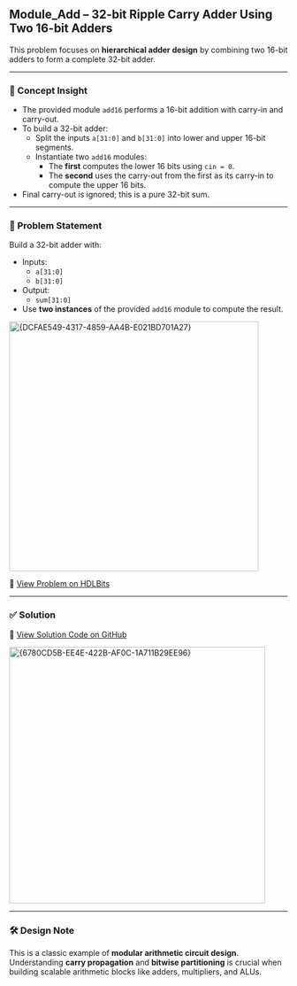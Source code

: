 ## Module_Add – 32-bit Ripple Carry Adder Using Two 16-bit Adders

This problem focuses on **hierarchical adder design** by combining two 16-bit adders to form a complete 32-bit adder.

---

### 🧠 Concept Insight  
- The provided module `add16` performs a 16-bit addition with carry-in and carry-out.
- To build a 32-bit adder:
  - Split the inputs `a[31:0]` and `b[31:0]` into lower and upper 16-bit segments.
  - Instantiate two `add16` modules:
    - The **first** computes the lower 16 bits using `cin = 0`.
    - The **second** uses the carry-out from the first as its carry-in to compute the upper 16 bits.
- Final carry-out is ignored; this is a pure 32-bit sum.

---

### 📘 Problem Statement  
Build a 32-bit adder with:

- Inputs:
  - `a[31:0]`
  - `b[31:0]`
- Output:
  - `sum[31:0]`
- Use **two instances** of the provided `add16` module to compute the result.

<img width="451" alt="{DCFAE549-4317-4859-AA4B-E021BD701A27}" src="https://github.com/user-attachments/assets/645a977b-8016-42b7-a2ae-7aba80d60be2" />

🔗 [View Problem on HDLBits](https://hdlbits.01xz.net/wiki/Module_add)

---

### ✅ Solution  
📄 [View Solution Code on GitHub](https://github.com/EswarAdithya011/HDLBits/blob/main/Problem%20Sets/2.%20Verilog%20Language/2.2%20Modules/2.2.6%20Module_Add/Module_add.v)

<img width="463" alt="{6780CD5B-EE4E-422B-AF0C-1A711B29EE96}" src="https://github.com/user-attachments/assets/5f9a511f-935b-4d80-9774-03714dfb06b3" />

---

### 🛠 Design Note  
This is a classic example of **modular arithmetic circuit design**. Understanding **carry propagation** and **bitwise partitioning** is crucial when building scalable arithmetic blocks like adders, multipliers, and ALUs.
